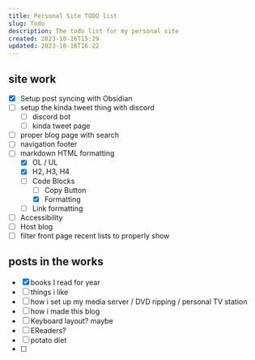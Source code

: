 ```yaml
---
title: Personal Site TODO list
slug: Todo
description: The todo list for my personal site
created: 2023-10-16T15:29
updated: 2023-10-16T16:22
---
```

## site work
- [x]  Setup post syncing with Obsidian
- [ ] setup the kinda tweet thing with discord
	- [ ] discord bot
	- [ ] kinda tweet page
- [ ] proper blog page with search
- [ ] navigation footer
- [ ] markdown HTML formatting
	- [x] OL / UL
	- [x] H2, H3, H4
	- [ ] Code Blocks
		- [ ] Copy Button
		- [x] Formatting
	- [ ] Link formatting
- [ ] Accessibility
- [ ] Host blog
- [ ] filter front page recent lists to properly show

## posts in the works
- [x] books I read for year
- [ ] things i like
- [ ] how i set up my media server / DVD ripping / personal TV station
- [ ] how i made this blog
- [ ] Keyboard layout? maybe
- [ ] EReaders?
- [ ] potato diet
- [ ] 